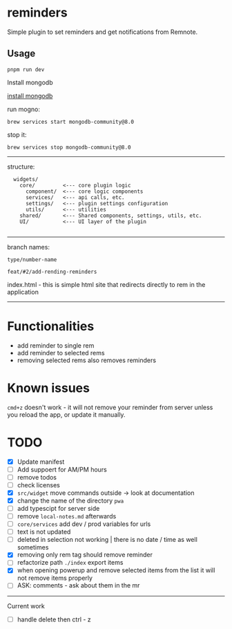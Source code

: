 # reminders

Simple plugin to set reminders and get notifications from Remnote.

## Usage

<!-- TODO: Describe usage -->

`pnpm run dev`

<!-- ignore-after -->

Install mongodb

[install mongodb](https://www.mongodb.com/docs/manual/installation/)

run mogno:

`brew services start mongodb-community@8.0`

stop it:

`brew services stop mongodb-community@8.0`

---

structure:

```
  widgets/
    core/         <--- core plugin logic
      component/  <--- core logic components
      services/   <--- api calls, etc.
      settings/   <--- plugin settings configuration
      utils/      <--- utilities
    shared/       <--- Shared components, settings, utils, etc.
    UI/           <--- UI layer of the plugin


```

---

branch names:

`type/number-name`

`feat/#2/add-rending-reminders`

index.html - this is simple html site that redirects directly to rem in the application

---

# Functionalities

- add reminder to single rem
- add reminder to selected rems
- removing selected rems also removes reminders

# Known issues

`cmd+z` doesn't work - it will not remove your reminder from server unless you reload the app, or update it manually.

# TODO

- [x] Update manifest
- [ ] Add suppoert for AM/PM hours
- [ ] remove todos
- [ ] check licenses
- [x] `src/widget` move commands outside -> look at documentation
- [x] change the name of the directory `pwa`
- [ ] add typescipt for server side
- [ ] remove `local-notes.md` afterwards
- [ ] `core/services` add dev / prod variables for urls
- [ ] text is not updated
- [ ] deleted in selection not working | there is no date / time as well sometimes
- [x] removing only rem tag should remove reminder
- [ ] refactorize path `./index` export items
- [x] when opening powerup and remove selected items from the list it will not remove items properly
- [ ] ASK: comments - ask about them in the mr

---

Current work

- [ ] handle delete then ctrl - z
